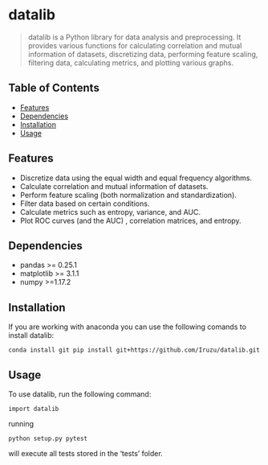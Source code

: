 # datalib
> datalib is a Python library for data analysis and preprocessing. It provides various functions for calculating correlation and mutual information of datasets, discretizing data, performing feature scaling, filtering data, calculating metrics, and plotting various graphs.

## Table of Contents
* [Features](#features)
* [Dependencies](#dependencies)
* [Installation](#installation)
* [Usage](#usage)
<!-- * [License](#license) -->

## Features

- Discretize data using the equal width and equal frequency algorithms.
- Calculate correlation and mutual information of datasets.
- Perform feature scaling (both normalization and standardization).
- Filter data based on certain conditions.
- Calculate metrics such as entropy, variance, and AUC.
- Plot ROC curves (and the AUC) , correlation matrices, and entropy.


## Dependencies

- pandas >= 0.25.1
- matplotlib >= 3.1.1
- numpy >=1.17.2

## Installation
If you are working with anaconda you can use the following comands to install datalib:

`conda install git
pip install git+https://github.com/Iruzu/datalib.git`

## Usage
To use datalib, run the following command:

`import datalib`

running

`python setup.py pytest`

will execute all tests stored in the ‘tests’ folder.
